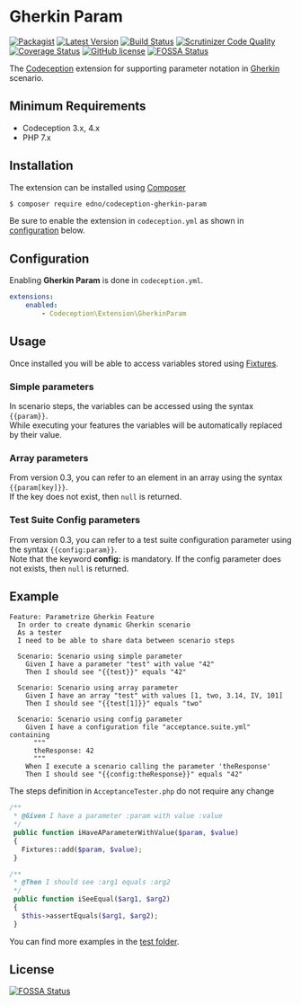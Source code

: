 # Gherkin Param

[![Packagist](https://img.shields.io/packagist/dt/edno/codeception-gherkin-param.svg?style=flat-square)](https://packagist.org/packages/edno/codeception-gherkin-param)
[![Latest Version](https://img.shields.io/packagist/v/edno/codeception-gherkin-param.svg?style=flat-square)](https://packagist.org/packages/edno/codeception-gherkin-param)
[![Build Status](https://img.shields.io/travis/com/edno/codeception-gherkin-param.svg?style=flat-square)](https://travis-ci.com/edno/codeception-gherkin-param)
[![Scrutinizer Code Quality](https://img.shields.io/scrutinizer/g/edno/codeception-gherkin-param.svg?style=flat-square)](https://scrutinizer-ci.com/g/edno/codeception-gherkin-param/?branch=master)
[![Coverage Status](https://img.shields.io/coveralls/edno/codeception-gherkin-param.svg?style=flat-square)](https://coveralls.io/github/edno/codeception-gherkin-param?branch=master)
[![GitHub license](https://img.shields.io/badge/license-Apache%202-blue.svg?style=flat-square)](https://raw.githubusercontent.com/edno/codeception-gherkin-param/master/LICENSE)
[![FOSSA Status](https://app.fossa.io/api/projects/git%2Bgithub.com%2Fedno%2Fcodeception-gherkin-param.svg?type=shield)](https://app.fossa.io/projects/git%2Bgithub.com%2Fedno%2Fcodeception-gherkin-param?ref=badge_shield)

The [Codeception](http://codeception.com/) extension for supporting parameter notation
in [Gherkin](https://github.com/Codeception/Codeception/blob/master/docs/07-BDD.md)
scenario.

## Minimum Requirements

- Codeception 3.x, 4.x
- PHP 7.x

## Installation
The extension can be installed using [Composer](https://getcomposer.org)

```bash
$ composer require edno/codeception-gherkin-param
```

Be sure to enable the extension in `codeception.yml` as shown in
[configuration](#configuration) below.
## Configuration
Enabling **Gherkin Param** is done in `codeception.yml`.

```yaml
extensions:
    enabled:
        - Codeception\Extension\GherkinParam
```

## Usage
Once installed you will be able to access variables stored using
[Fixtures](http://codeception.com/docs/reference/Fixtures).  

### Simple parameters
In scenario steps, the variables can be accessed using the syntax `{{param}}`.  
While executing your features the variables will be automatically replaced by their value.

### Array parameters
From version 0.3, you can refer to an element in an array using the syntax `{{param[key]}}`.  
If the key does not exist, then `null` is returned.

### Test Suite Config parameters
From version 0.3, you can refer to a test suite configuration parameter using the syntax `{{config:param}}`.  
Note that the keyword **config:** is mandatory. If the config parameter does not exists, then `null` is returned.

## Example
```gherkin
Feature: Parametrize Gherkin Feature
  In order to create dynamic Gherkin scenario
  As a tester
  I need to be able to share data between scenario steps

  Scenario: Scenario using simple parameter
    Given I have a parameter "test" with value "42"
    Then I should see "{{test}}" equals "42"

  Scenario: Scenario using array parameter
    Given I have an array "test" with values [1, two, 3.14, IV, 101]
    Then I should see "{{test[1]}}" equals "two"

  Scenario: Scenario using config parameter
    Given I have a configuration file "acceptance.suite.yml" containing
      """
      theResponse: 42
      """
    When I execute a scenario calling the parameter 'theResponse'
    Then I should see "{{config:theResponse}}" equals "42"
```

The steps definition in `AcceptanceTester.php` do not require any change
```php
/**
 * @Given I have a parameter :param with value :value
 */
 public function iHaveAParameterWithValue($param, $value)
 {
   Fixtures::add($param, $value);
 }

/**
 * @Then I should see :arg1 equals :arg2
 */
 public function iSeeEqual($arg1, $arg2)
 {
   $this->assertEquals($arg1, $arg2);
 }
```
 You can find more examples in the [test folder](https://github.com/edno/codeception-gherkin-param/tree/master/tests/acceptance).


## License
[![FOSSA Status](https://app.fossa.io/api/projects/git%2Bgithub.com%2Fedno%2Fcodeception-gherkin-param.svg?type=large)](https://app.fossa.io/projects/git%2Bgithub.com%2Fedno%2Fcodeception-gherkin-param?ref=badge_large)
